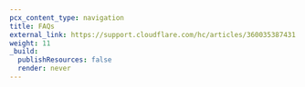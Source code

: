 ```yaml
---
pcx_content_type: navigation
title: FAQs
external_link: https://support.cloudflare.com/hc/articles/360035387431
weight: 11
_build:
  publishResources: false
  render: never
---
```

